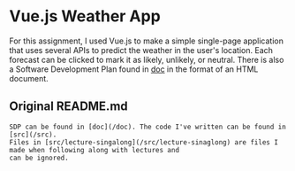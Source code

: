 # Vue.js Weather App

For this assignment, I used Vue.js to make a simple single-page application that uses several APIs to predict the weather in the user's location. Each forecast can be clicked to mark it as likely, unlikely, or neutral. There is also a Software Development Plan found in [doc](/doc) in the format of an HTML document.

## Original README.md
```
SDP can be found in [doc](/doc). The code I've written can be found in [src](/src). 
Files in [src/lecture-singalong](/src/lecture-sinaglong) are files I made when following along with lectures and
can be ignored.
```
